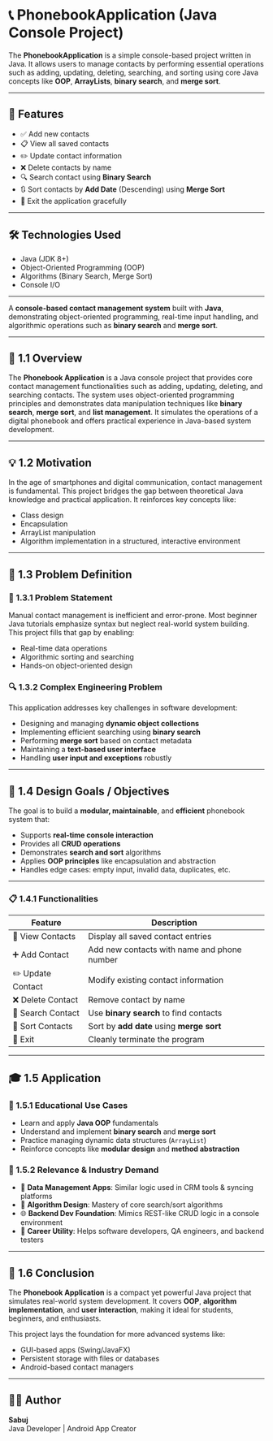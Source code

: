 # 📞 PhonebookApplication (Java Console Project)

The **PhonebookApplication** is a simple console-based project written in Java. It allows users to manage contacts by performing essential operations such as adding, updating, deleting, searching, and sorting using core Java concepts like **OOP**, **ArrayLists**, **binary search**, and **merge sort**.

---

## 🚀 Features

- ✅ Add new contacts
- 📋 View all saved contacts
- ✏️ Update contact information
- ❌ Delete contacts by name
- 🔍 Search contact using **Binary Search**
- 🔃 Sort contacts by **Add Date** (Descending) using **Merge Sort**
- 👋 Exit the application gracefully

---

## 🛠️ Technologies Used

- Java (JDK 8+)
- Object-Oriented Programming (OOP)
- Algorithms (Binary Search, Merge Sort)
- Console I/O

---

A **console-based contact management system** built with **Java**, demonstrating object-oriented programming, real-time input handling, and algorithmic operations such as **binary search** and **merge sort**.

---

## 📖 1.1 Overview

The **Phonebook Application** is a Java console project that provides core contact management functionalities such as adding, updating, deleting, and searching contacts. The system uses object-oriented programming principles and demonstrates data manipulation techniques like **binary search**, **merge sort**, and **list management**. It simulates the operations of a digital phonebook and offers practical experience in Java-based system development.

---

## 💡 1.2 Motivation

In the age of smartphones and digital communication, contact management is fundamental. This project bridges the gap between theoretical Java knowledge and practical application. It reinforces key concepts like:

- Class design  
- Encapsulation  
- ArrayList manipulation  
- Algorithm implementation in a structured, interactive environment

---

## 🧩 1.3 Problem Definition

### 📌 1.3.1 Problem Statement

Manual contact management is inefficient and error-prone. Most beginner Java tutorials emphasize syntax but neglect real-world system building. This project fills that gap by enabling:

- Real-time data operations  
- Algorithmic sorting and searching  
- Hands-on object-oriented design

### 🔍 1.3.2 Complex Engineering Problem

This application addresses key challenges in software development:

- Designing and managing **dynamic object collections**
- Implementing efficient searching using **binary search**
- Performing **merge sort** based on contact metadata
- Maintaining a **text-based user interface**
- Handling **user input and exceptions** robustly

---

## 🎯 1.4 Design Goals / Objectives

The goal is to build a **modular, maintainable**, and **efficient** phonebook system that:

- Supports **real-time console interaction**
- Provides all **CRUD operations**
- Demonstrates **search and sort** algorithms
- Applies **OOP principles** like encapsulation and abstraction
- Handles edge cases: empty input, invalid data, duplicates, etc.

---

### 📋 1.4.1 Functionalities

| Feature | Description |
|--------|-------------|
| 👀 View Contacts | Display all saved contact entries |
| ➕ Add Contact | Add new contacts with name and phone number |
| ✏️ Update Contact | Modify existing contact information |
| ❌ Delete Contact | Remove contact by name |
| 🔎 Search Contact | Use **binary search** to find contacts |
| 🔽 Sort Contacts | Sort by **add date** using **merge sort** |
| 🚪 Exit | Cleanly terminate the program |

---

## 🎓 1.5 Application

### 📘 1.5.1 Educational Use Cases

- Learn and apply **Java OOP** fundamentals  
- Understand and implement **binary search** and **merge sort**  
- Practice managing dynamic data structures (`ArrayList`)  
- Reinforce concepts like **modular design** and **method abstraction**

### 💼 1.5.2 Relevance & Industry Demand

- 🔧 **Data Management Apps**: Similar logic used in CRM tools & syncing platforms  
- 🧠 **Algorithm Design**: Mastery of core search/sort algorithms  
- 🌐 **Backend Dev Foundation**: Mimics REST-like CRUD logic in a console environment  
- 💼 **Career Utility**: Helps software developers, QA engineers, and backend testers

---

## 🏁 1.6 Conclusion

The **Phonebook Application** is a compact yet powerful Java project that simulates real-world system development. It covers **OOP**, **algorithm implementation**, and **user interaction**, making it ideal for students, beginners, and enthusiasts.

This project lays the foundation for more advanced systems like:

- GUI-based apps (Swing/JavaFX)  
- Persistent storage with files or databases  
- Android-based contact managers

---

## 🙋‍♂️ Author

**Sabuj**  
Java Developer | Android App Creator




